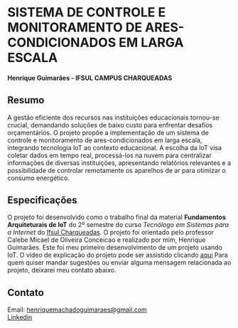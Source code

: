 # SISTEMA DE CONTROLE E MONITORAMENTO DE ARES-CONDICIONADOS EM LARGA ESCALA
#### Henrique Guimarães - IFSUL CAMPUS CHARQUEADAS
## Resumo
A gestão eficiente dos recursos nas instituições educacionais tornou-se crucial, demandando soluções de baixo custo para enfrentar desafios orçamentários. O projeto propõe a implementação de um sistema de controle e monitoramento de ares-condicionados em larga escala, integrando tecnologia IoT ao contexto educacional. A escolha da IoT visa coletar dados em tempo real, processá-los na nuvem para centralizar informações de diversas instituições, apresentando relatórios relevantes e a possibilidade de controlar remotamente os aparelhos de ar para otimizar o consumo energético.

## Especificações
O projeto foi desenvolvido como o trabalho final da material **Fundamentos Arquiteturais de IoT** do 2º semestre do curso *Tecnólogo em Sistemas para a Internet* do [Ifsul Charqueadas](www.charqueadas.ifsul.edu.br).
O projeto foi orientado pelo professor Calebe Micael de Oliveira Conceicao e realizado por mim, Henrique Guimarães. Este foi meu primeiro desenvolvimento de um projeto usando IoT. O vídeo de explicação do projeto pode ser assistido clicando [aqui](https://youtu.be/wjKQrWx7kNQ)
Para quem quiser mandar sugestões ou enviar alguma mensagem relacionada ao projeto, deixarei meu contato abaixo.

## Contato
Email: henriquemachadoguimaraes@gmail.com <br>
[Linkedin](https://www.linkedin.com/in/henrique-guimaraes-/)

